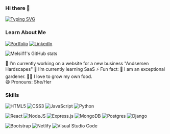 ### Hi there 👋
[![Typing SVG](https://readme-typing-svg.demolab.com/?lines=Hello+there+👋;I'm+a+Software+Engineer+✨)](https://git.io/typing-svg)

  ### Learn About Me
[![Portfolio](https://img.shields.io/badge/portfolio-%2335BDB2.svg?style=for-the-badge&logo=netlify&logoColor=white)](https://melaniesilva.netlify.app/)
[![LinkedIn](https://img.shields.io/badge/linkedin-%230077B5.svg?style=for-the-badge&logo=linkedin&logoColor=white)](https://www.linkedin.com/in/melanie-silva-ms)

![Melsil11's GitHub stats](https://github-readme-stats.vercel.app/api?username=melsil11&count_private=trueshow_icons=true&theme=radical)
<!--  removed this immediatley after the ] no space 
](https://github.com/melsil11/github-readme-stats) -->

🔭 I’m currently working on a website for a new business "Andsersen Hardscapes"
🌱 I’m currently learning SaaS
⚡ Fun fact: 🌷 I am an exceptional gardener. 👩‍🌾 I love to grow my own food.  
😄 Pronouns: She/Her
  ### Skills 
  
![HTML5](https://img.shields.io/badge/html5-%23E34F26.svg?style=flat-square&logo=html5&logoColor=white)
![CSS3](https://img.shields.io/badge/css3-%231572B6.svg?style=flat-square&logo=css3&logoColor=white)
![JavaScript](https://img.shields.io/badge/javascript-%23323330.svg?style=flat-square&logo=javascript&logoColor=%23F7DF1E)
![Python](https://img.shields.io/badge/python-3670A0?style=flat-square&logo=python&logoColor=ffdd54)

![React](https://img.shields.io/badge/react-%2320232a.svg?style=flat-square&logo=react&logoColor=%2361DAFB)
![NodeJS](https://img.shields.io/badge/node.js-6DA55F?style=flat-square&logo=node.js&logoColor=white)
![Express.js](https://img.shields.io/badge/express.js-%23404d59.svg?style=flat-square&logo=express&logoColor=%2361DAFB)
![MongoDB](https://img.shields.io/badge/MongoDB-%234ea94b.svg?style=flat-square&logo=mongodb&logoColor=white)
![Postgres](https://img.shields.io/badge/postgres-%23316192.svg?style=flat-square&logo=postgresql&logoColor=white)
![Django](https://img.shields.io/badge/django-%23092E20.svg?style=flat-square&logo=django&logoColor=white)

![Bootstrap](https://img.shields.io/badge/bootstrap-%23563D7C.svg?style=flat-square&logo=bootstrap&logoColor=white)
![Netlify](https://img.shields.io/badge/netlify-%23000000.svg?style=flat-square&logo=netlify&logoColor=#00C7B7)
![Visual Studio Code](https://img.shields.io/badge/Visual%20Studio%20Code-0078d7.svg?style=flat-square&logo=visual-studio-code&logoColor=white)
<!--
**melsil11/melsil11** is a ✨ _special_ ✨ repository because its `README.md` (this file) appears on your GitHub profile.

Here are some ideas to get you started:

- 🔭 I’m currently working on ...
- 🌱 I’m currently learning ...
- 👯 I’m looking to collaborate on ...
- 🤔 I’m looking for help with ...
- 💬 Ask me about ...
- 📫 How to reach me: ...
- 😄 Pronouns: ...
- ⚡ Fun fact: ...
-->
